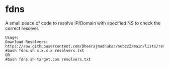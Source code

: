 # fdns
A small peace of code to resolve IP/Domain with specified NS to check the correct resolver.

```
Usage:
Download Resolvers: https://raw.githubusercontent.com/Dheerajmadhukar/subzzZ/main/lists/resolvers.txt
#bash fdns.sh x.x.x.x resolvers.txt
OR
#bash fdns.sh target.com resolvers.txt
```
